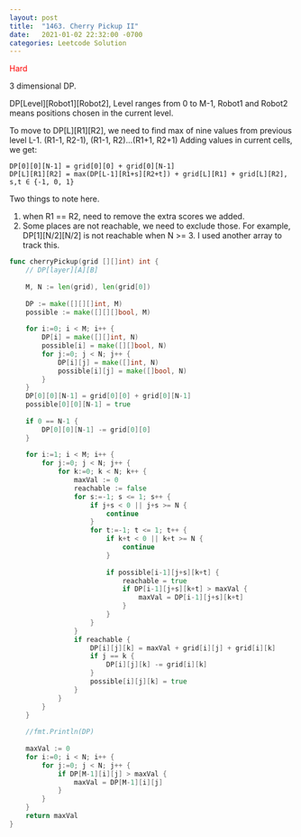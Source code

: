 ```yaml
---
layout: post
title:  "1463. Cherry Pickup II"
date:   2021-01-02 22:32:00 -0700
categories: Leetcode Solution
---
```


<span style="color:red">Hard</span>

3 dimensional DP. 

DP[Level][Robot1][Robot2], Level ranges from 0 to M-1, Robot1 and Robot2 means positions chosen in the current level.

To move to DP[L][R1][R2], we need to find max of nine values from previous level L-1. (R1-1, R2-1), (R1-1, R2)...(R1+1, R2+1)
Adding values in current cells, we get:

```
DP[0][0][N-1] = grid[0][0] + grid[0][N-1]
DP[L][R1][R2] = max(DP[L-1][R1+s][R2+t]) + grid[L][R1] + grid[L][R2], s,t ∈ {-1, 0, 1}
```

Two things to note here.
1. when R1 == R2, need to remove the extra scores we added.
2. Some places are not reachable, we need to exclude those. For example, DP[1][N/2][N/2] is not reachable when N >= 3. I used another array to track this.




```go
func cherryPickup(grid [][]int) int {
    // DP[layer][A][B]
    
    M, N := len(grid), len(grid[0])
    
    DP := make([][][]int, M)
    possible := make([][][]bool, M)
    
    for i:=0; i < M; i++ {
        DP[i] = make([][]int, N)
        possible[i] = make([][]bool, N)
        for j:=0; j < N; j++ {
            DP[i][j] = make([]int, N)
            possible[i][j] = make([]bool, N)
        }
    }
    DP[0][0][N-1] = grid[0][0] + grid[0][N-1]
    possible[0][0][N-1] = true
    
    if 0 == N-1 {
        DP[0][0][N-1] -= grid[0][0]
    }
    
    for i:=1; i < M; i++ {
        for j:=0; j < N; j++ {
            for k:=0; k < N; k++ {
                maxVal := 0
                reachable := false
                for s:=-1; s <= 1; s++ {
                    if j+s < 0 || j+s >= N {
                        continue
                    }
                    for t:=-1; t <= 1; t++ {
                        if k+t < 0 || k+t >= N {
                            continue
                        }
                        
                        if possible[i-1][j+s][k+t] {
                            reachable = true
                            if DP[i-1][j+s][k+t] > maxVal {
                                maxVal = DP[i-1][j+s][k+t]
                            }
                        }
                    }
                }
                if reachable {
                    DP[i][j][k] = maxVal + grid[i][j] + grid[i][k]
                    if j == k {
                        DP[i][j][k] -= grid[i][k]
                    }
                    possible[i][j][k] = true
                }
            }
        }
    }
    
    //fmt.Println(DP)
    
    maxVal := 0
    for i:=0; i < N; i++ {
        for j:=0; j < N; j++ {
            if DP[M-1][i][j] > maxVal {
                maxVal = DP[M-1][i][j]
            }
        }
    }
    return maxVal
}
```